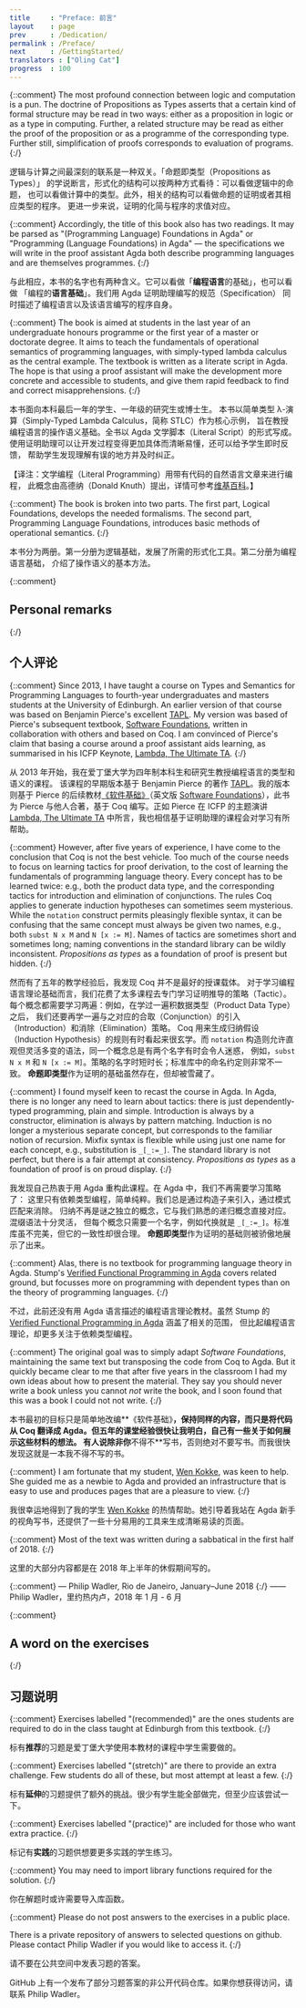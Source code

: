 ```yaml
---
title     : "Preface: 前言"
layout    : page
prev      : /Dedication/
permalink : /Preface/
next      : /GettingStarted/
translators : ["Oling Cat"]
progress  : 100
---
```


{::comment}
The most profound connection between logic and computation is a pun.
The doctrine of Propositions as Types asserts that a certain kind of
formal structure may be read in two ways: either as a proposition in
logic or as a type in computing.  Further, a related structure may be
read as either the proof of the proposition or as a programme of the
corresponding type.  Further still, simplification of proofs
corresponds to evaluation of programs.
{:/}

逻辑与计算之间最深刻的联系是一种双关。「命题即类型（Propositions as Types）」
的学说断言，形式化的结构可以按两种方式看待：可以看做逻辑中的命题，
也可以看做计算中的类型。此外，相关的结构可以看做命题的证明或者其相应类型的程序。
更进一步来说，证明的化简与程序的求值对应。

{::comment}
Accordingly, the title of this book also has two readings.  It may be
parsed as "(Programming Language) Foundations in Agda" or "Programming
(Language Foundations) in Agda" — the specifications we will write in
the proof assistant Agda both describe programming languages and are
themselves programmes.
{:/}

与此相应，本书的名字也有两种含义。它可以看做「**编程语言**的基础」，也可以看做
「编程的**语言基础**」。我们用 Agda 证明助理编写的规范（Specification）
同时描述了编程语言以及该语言编写的程序自身。

{::comment}
The book is aimed at students in the last year of an undergraduate
honours programme or the first year of a master or doctorate degree.
It aims to teach the fundamentals of operational semantics of
programming languages, with simply-typed lambda calculus as the
central example.  The textbook is written as a literate script in
Agda.  The hope is that using a proof assistant will make the
development more concrete and accessible to students, and give them
rapid feedback to find and correct misapprehensions.
{:/}

本书面向本科最后一年的学生、一年级的研究生或博士生。
本书以简单类型 λ-演算（Simply-Typed Lambda Calculus，简称 STLC）作为核心示例，
旨在教授编程语言的操作语义基础。全书以 Agda 文学脚本（Literal Script）的形式写成。
使用证明助理可以让开发过程变得更加具体而清晰易懂，还可以给予学生即时反馈，
帮助学生发现理解有误的地方并及时纠正。

【译注：文学编程（Literal Programming）用带有代码的自然语言文章来进行编程，
此概念由高德纳（Donald Knuth）提出，详情可参考[维基百科][literateprogramming]。】

{::comment}
The book is broken into two parts. The first part, Logical
Foundations, develops the needed formalisms.  The second part,
Programming Language Foundations, introduces basic methods of
operational semantics.
{:/}

本书分为两册。第一分册为逻辑基础，发展了所需的形式化工具。第二分册为编程语言基础，
介绍了操作语义的基本方法。

{::comment}
## Personal remarks
{:/}

## 个人评论

{::comment}
Since 2013, I have taught a course on Types and Semantics for
Programming Languages to fourth-year undergraduates and masters
students at the University of Edinburgh.  An earlier version of that
course was based on Benjamin Pierce's excellent [TAPL][tapl].  My
version was based of Pierce's subsequent textbook, [Software
Foundations][sf], written in collaboration with others and based on
Coq.  I am convinced of Pierce's claim that basing a course around a
proof assistant aids learning, as summarised in his ICFP Keynote,
[Lambda, The Ultimate TA][ta].
{:/}

从 2013 年开始，我在爱丁堡大学为四年制本科生和研究生教授编程语言的类型和语义的课程。
该课程的早期版本基于 Benjamin Pierce 的著作 [TAPL][tapl]。我的版本则基于
Pierce 的后续教材[《软件基础》][sf-zh]（英文版 [Software Foundations][sf]），此书为
Pierce 与他人合著，基于 Coq 编写。正如 Pierce 在 ICFP 的主题演讲
[Lambda, The Ultimate TA][ta] 中所言，我也相信基于证明助理的课程会对学习有所帮助。

{::comment}
However, after five years of experience, I have come to the conclusion
that Coq is not the best vehicle.  Too much of the course needs to
focus on learning tactics for proof derivation, to the cost of
learning the fundamentals of programming language theory.  Every
concept has to be learned twice: e.g., both the product data type, and
the corresponding tactics for introduction and elimination of
conjunctions.  The rules Coq applies to generate induction hypotheses
can sometimes seem mysterious.  While the `notation` construct permits
pleasingly flexible syntax, it can be confusing that the same concept
must always be given two names, e.g., both `subst N x M` and `N [x :=
M]`.  Names of tactics are sometimes short and sometimes long; naming
conventions in the standard library can be wildly inconsistent.
*Propositions as types* as a foundation of proof is present but
hidden.
{:/}

然而有了五年的教学经验后，我发现 Coq 并不是最好的授课载体。
对于学习编程语言理论基础而言，我们花费了太多课程去专门学习证明推导的策略（Tactic）。
每个概念都需要学习两遍：例如，在学过一遍积数据类型（Product Data Type）之后，
我们还要再学一遍与之对应的合取（Conjunction）的引入（Introduction）和消除（Elimination）策略。
Coq 用来生成归纳假设（Induction Hypothesis）的规则有时看起来很玄学。而 `notation`
构造则允许直观但灵活多变的语法，同一个概念总是有两个名字有时会令人迷惑，
例如，`subst N x M` 和 `N [x := M]`。策略的名字时短时长；标准库中的命名约定则非常不一致。
**命题即类型**作为证明的基础虽然存在，但却被雪藏了。

{::comment}
I found myself keen to recast the course in Agda.  In Agda, there is
no longer any need to learn about tactics: there is just
dependently-typed programming, plain and simple. Introduction is
always by a constructor, elimination is always by pattern
matching. Induction is no longer a mysterious separate concept, but
corresponds to the familiar notion of recursion. Mixfix syntax is
flexible while using just one name for each concept, e.g.,
substitution is `_[_:=_]`. The standard library is not perfect, but
there is a fair attempt at consistency. *Propositions as types* as a
foundation of proof is on proud display.
{:/}

我发现自己热衷于用 Agda 重构此课程。在 Agda 中，我们不再需要学习策略了：
这里只有依赖类型编程，简单纯粹。我们总是通过构造子来引入，通过模式匹配来消除。
归纳不再是谜之独立的概念，它与我们熟悉的递归概念直接对应。混缀语法十分灵活，
但每个概念只需要一个名字，例如代换就是 `_[_:=_]`。标准库虽不完美，但它的一致性却很合理。
**命题即类型**作为证明的基础则被骄傲地展示了出来。

{::comment}
Alas, there is no textbook for programming language theory in
Agda.  Stump's [Verified Functional Programming in Agda][stump] covers
related ground, but focusses more on programming with dependent
types than on the theory of programming languages.
{:/}

不过，此前还没有用 Agda 语言描述的编程语言理论教材。虽然 Stump 的
[Verified Functional Programming in Agda][stump] 涵盖了相关的范围，
但比起编程语言理论，却更多关注于依赖类型编程。

{::comment}
The original goal was to simply adapt *Software Foundations*,
maintaining the same text but transposing the code from Coq to Agda.
But it quickly became clear to me that after five years in the
classroom I had my own ideas about how to present the material.  They
say you should never write a book unless you cannot *not* write the
book, and I soon found that this was a book I could not not write.
{:/}

本书最初的目标只是简单地改编**《软件基础》**，保持同样的内容，而只是将代码从
Coq 翻译成 Agda。但五年的课堂经验很快让我明白，自己有一些关于如何展示这些材料的想法。
有人说除非你**不得不**写书，否则绝对不要写书。而我很快发现这就是一本我不得不写的书。

{::comment}
I am fortunate that my student, [Wen Kokke][wen], was keen to help.
She guided me as a newbie to Agda and provided an infrastructure that
is easy to use and produces pages that are a pleasure to view.
{:/}

我很幸运地得到了我的学生 [Wen Kokke][wen] 的热情帮助。她引导着我站在 Agda
新手的视角写书，还提供了一些十分易用的工具来生成清晰易读的页面。

{::comment}
Most of the text was written during a sabbatical in the first half of 2018.
{:/}

这里的大部分内容都是在 2018 年上半年的休假期间写的。

{::comment}
— Philip Wadler, Rio de Janeiro, January–June 2018
{:/}
—— Philip Wadler，里约热内卢，2018 年 1 月 - 6 月

[tapl]: https://www.cis.upenn.edu/~bcpierce/tapl/
[sf]: https://softwarefoundations.cis.upenn.edu/
[sf-zh]: https://coq-zh.github.io/SF-zh/
[ta]: https://www.cis.upenn.edu/~bcpierce/papers/plcurriculum.pdf
[stump]: https://www.morganclaypoolpublishers.com/catalog_Orig/product_info.php?cPath=24&products_id=908
[wen]: https://github.com/wenkokke
[phil]: https://homepages.inf.ed.ac.uk/wadler/
[literateprogramming]: https://zh.wikipedia.org/wiki/%E6%96%87%E5%AD%A6%E7%BC%96%E7%A8%8B

{::comment}
## A word on the exercises
{:/}

## 习题说明

{::comment}
Exercises labelled "(recommended)" are the ones students are
required to do in the class taught at Edinburgh from this textbook.
{:/}

标有**推荐**的习题是爱丁堡大学使用本教材的课程中学生需要做的。

{::comment}
Exercises labelled "(stretch)" are there to provide an extra challenge.
Few students do all of these, but most attempt at least a few.
{:/}

标有**延伸**的习题提供了额外的挑战。很少有学生能全部做完，但至少应该尝试一下。

{::comment}
Exercises labelled "(practice)" are included for those who want extra
practice.
{:/}

标记有**实践**的习题供想要更多实践的学生练习。

{::comment}
You may need to import library functions required for the solution.
{:/}

你在解题时或许需要导入库函数。

{::comment}
Please do not post answers to the exercises in a public place.

There is a private repository of answers to selected questions on
github. Please contact Philip Wadler if you would like to access it.
{:/}

请不要在公共空间中发表习题的答案。

GitHub 上有一个发布了部分习题答案的非公开代码仓库。如果你想获得访问，请联系
Philip Wadler。
